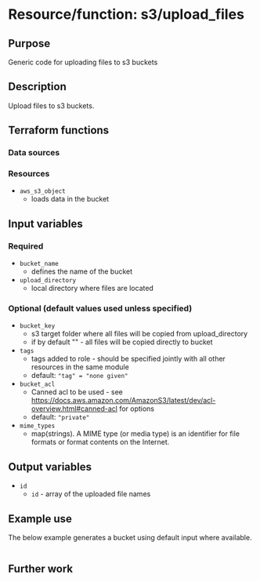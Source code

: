 # Resource/function: s3/upload_files

## Purpose
Generic code for uploading files to s3 buckets

## Description
Upload files to s3 buckets.

## Terraform functions

### Data sources

### Resources
- `aws_s3_object`
    - loads data in the bucket

## Input variables
### Required
- `bucket_name`
    - defines the name of the bucket
- `upload_directory`
    - local directory where files are located  

### Optional (default values used unless specified)
- `bucket_key`
    - s3 target folder where all files will be copied from upload_directory
    - if by default "" - all files will be copied directly to bucket 
- `tags`
    - tags added to role - should be specified jointly with all other resources in the same module
    - default: `"tag" = "none given"`
- `bucket_acl`
    - Canned acl to be used - see https://docs.aws.amazon.com/AmazonS3/latest/dev/acl-overview.html#canned-acl for options
    - default: `"private"`
- `mime_types`
    - map(strings). A MIME type (or media type) is an identifier for file formats or format contents on the Internet.

## Output variables
- `id`
    - `id` - array of the uploaded file names

## Example use
The below example generates a bucket using default input where available.
```sql

```

## Further work
